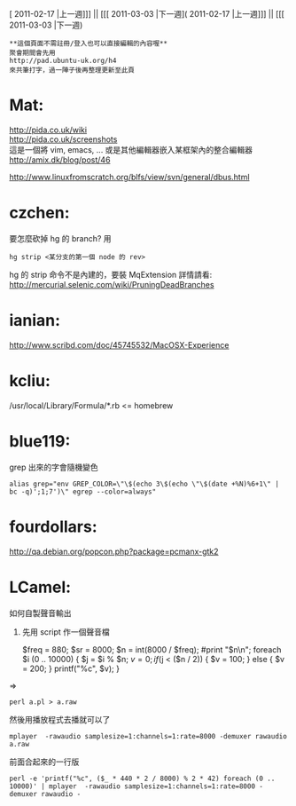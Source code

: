 [ 2011-02-17 |上一週]]] || [[[ 2011-03-03 |下一週]( 2011-02-17 |上一週]]] || [[[ 2011-03-03 |下一週)




    **這個頁面不需註冊/登入也可以直接編輯的內容喔**
    聚會期間會先用 
    http://pad.ubuntu-uk.org/h4 
    來共筆打字，過一陣子後再整理更新至此頁


# Mat:

<http://pida.co.uk/wiki>  
<http://pida.co.uk/screenshots>  
這是一個將 vim, emacs, ... 或是其他編輯器嵌入某框架內的整合編輯器
<http://amix.dk/blog/post/46>  

<http://www.linuxfromscratch.org/blfs/view/svn/general/dbus.html>  


# czchen:

要怎麼砍掉 hg 的 branch? 用

    hg strip <某分支的第一個 node 的 rev>


hg 的 strip 命令不是內建的，要裝 MqExtension
詳情請看:
<http://mercurial.selenic.com/wiki/PruningDeadBranches>  

# ianian:

<http://www.scribd.com/doc/45745532/MacOSX-Experience>  


# kcliu:

/usr/local/Library/Formula/*.rb <= homebrew


# blue119:

grep 出來的字會隨機變色

    alias grep="env GREP_COLOR=\"\$(echo 3\$(echo \"\$(date +%N)%6+1\" | bc -q)';1;7')\" egrep --color=always"


# fourdollars:

<http://qa.debian.org/popcon.php?package=pcmanx-gtk2>  


# LCamel:

如何自製聲音輸出

1. 先用 script 作一個聲音檔

    $freq = 880;
    $sr = 8000;
    $n = int(8000 / $freq);
    #print "$n\n";
    foreach $i (0 .. 10000) {
            $j = $i % $n;
            $v = 0;
            if ($j < ($n / 2)) {
                    $v = 100;
            } else {
                    $v = 200;
            }
            printf("%c", $v);
    }


=> 


    perl a.pl > a.raw


然後用播放程式去播就可以了

    mplayer  -rawaudio samplesize=1:channels=1:rate=8000 -demuxer rawaudio  a.raw


前面合起來的一行版

    perl -e 'printf("%c", ($_ * 440 * 2 / 8000) % 2 * 42) foreach (0 .. 10000)' | mplayer  -rawaudio samplesize=1:channels=1:rate=8000 -demuxer rawaudio -
